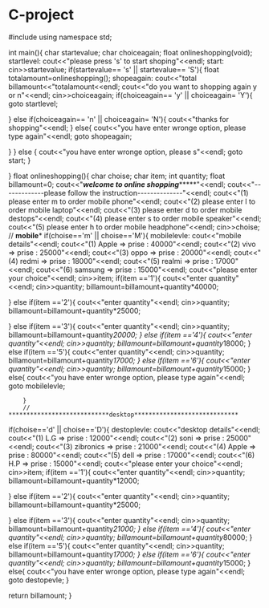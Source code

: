 # C-project

#include<iostream>
using namespace std;

int main(){
    char startevalue;
    char choiceagain;
    float onlineshopping(void);
    startlevel:
    cout<<"please press 's' to start shoping"<<endl;
    start:
    cin>>startevalue;
    if(startevalue== 's' || startevalue== 'S'){
        float totalamount=onlineshopping();
        shopeagain:
        cout<<"total billamount<<"totalamount<<endl;
        cout<<"do you want to shopping again y or n"<<endl;
        cin>>choiceagain;
        if(choiceagain== 'y'  || choiceagain= 'Y'){
            goto startlevel;

  }
        else if(choiceagain== 'n'  || choiceagain= 'N'){
            cout<<"thanks for shopping"<<endl;
        }
        else{
            cout<<"you have enter wronge option, please type again"<<endl;
            goto shopeagain;

  }
    }
    else 
    {
        cout<<"you have enter wronge option, please s"<<endl;
        goto start;
    }
    
}
float onlineshopping(){
    char choise;
    char item;
    int quantity;
    float billamount=0;
    cout<<"*************welcome to online shopping******************"<<endl;
    cout<<"-------------please follow the instruction--------------"<<endl;
    cout<<"(1) please enter m to order mobile phone"<<endl;
    cout<<"(2) please enter l to order mobile laptop"<<endl;
    cout<<"(3) please enter d to order mobile destops"<<endl;
    cout<<"(4) please enter s to order mobile speaker"<<endl;
    cout<<"(5) please enter h to order mobile headphone"<<endl;
    cin>>choise;
// ****************************mobile*****************************
if(choise=='m'  || choise=='M'){
    mobilelevle:
    cout<<"mobile details"<<endl;
    cout<<"(1) Apple   =>   prise :  40000"<<endl;
    cout<<"(2) vivo   =>   prise :  25000"<<endl;
    cout<<"(3) oppo   =>   prise :  20000"<<endl;
    cout<<"(4) redmi   =>   prise :  18000"<<endl;
    cout<<"(5) realmi   =>   prise :  17000"<<endl;
    cout<<"(6) samsung   =>   prise :  15000"<<endl;
    cout<<"please enter your choice"<<endl;
    cin>>item;
    if(item =='1'){
        cout<<"enter quantity"<<endl;
        cin>>quantity;
        billamount=billamount+quantity*40000;

}
    else if(item =='2'){
        cout<<"enter quantity"<<endl;
        cin>>quantity;
        billamount=billamount+quantity*25000;

  } else if(item =='3'){
        cout<<"enter quantity"<<endl;
        cin>>quantity;
        billamount=billamount+quantity*20000;
 } else if(item =='4'){
        cout<<"enter quantity"<<endl;
        cin>>quantity;
        billamount=billamount+quantity*18000;
        }
        else if(item =='5'){
        cout<<"enter quantity"<<endl;
        cin>>quantity;
        billamount=billamount+quantity*17000;
        }
        else if(item =='6'){
        cout<<"enter quantity"<<endl;
        cin>>quantity;
        billamount=billamount+quantity*15000;
        }
        else{ 
            cout<<"you have enter wronge option, please type again"<<endl;
            goto mobilelevle;

        }
        // ****************************desktop*****************************
if(choise=='d'  || choise=='D'){
    destoplevle:
    cout<<"desktop details"<<endl;
    cout<<"(1) L.G   =>   prise :  12000"<<endl;
    cout<<"(2) soni   =>   prise :  25000"<<endl;
    cout<<"(3) zibronics   =>   prise :  21000"<<endl;
    cout<<"(4) Apple    =>   prise :  80000"<<endl;
    cout<<"(5) dell   =>   prise :  17000"<<endl;
    cout<<"(6) H.P   =>   prise :  15000"<<endl;
    cout<<"please enter your choice"<<endl;
    cin>>item;
    if(item =='1'){
        cout<<"enter quantity"<<endl;
        cin>>quantity;
        billamount=billamount+quantity*12000;

  }
    else if(item =='2'){
        cout<<"enter quantity"<<endl;
        cin>>quantity;
        billamount=billamount+quantity*25000;

  } else if(item =='3'){
        cout<<"enter quantity"<<endl;
        cin>>quantity;
        billamount=billamount+quantity*21000;
 } else if(item =='4'){
        cout<<"enter quantity"<<endl;
        cin>>quantity;
        billamount=billamount+quantity*80000;
        }
        else if(item =='5'){
        cout<<"enter quantity"<<endl;
        cin>>quantity;
        billamount=billamount+quantity*17000;
        }
        else if(item =='6'){
        cout<<"enter quantity"<<endl;
        cin>>quantity;
        billamount=billamount+quantity*15000;
        }
        else{ 
            cout<<"you have enter wronge option, please type again"<<endl;
            goto destopevle;
            }
   
  return billamount;
}
